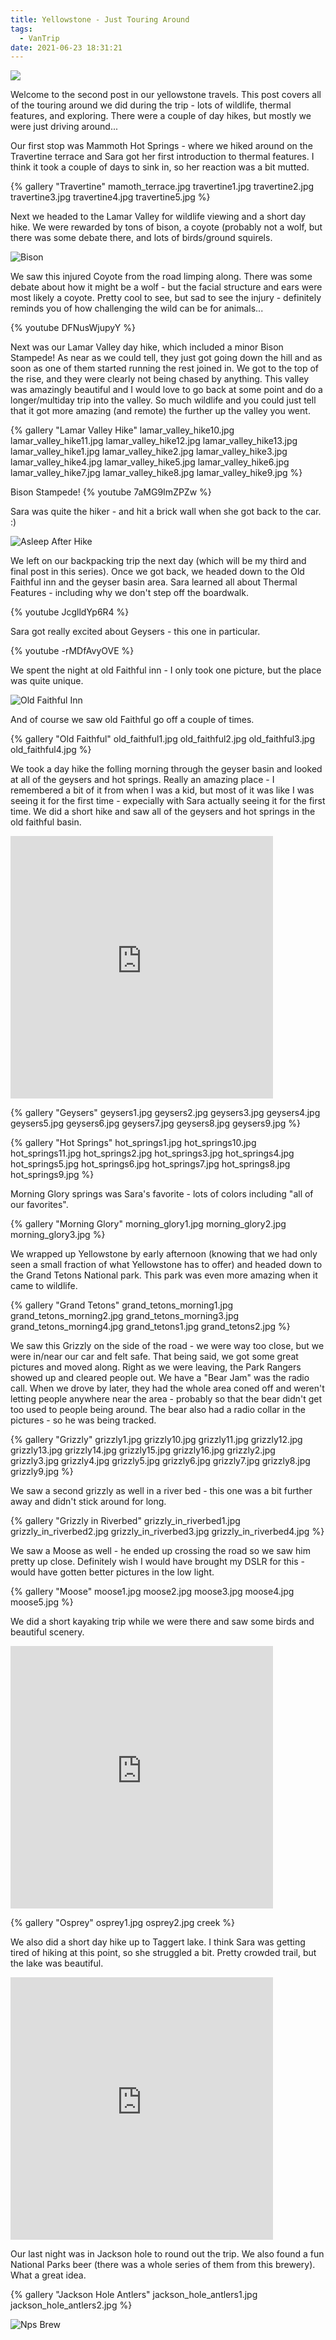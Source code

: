 ```yaml
---
title: Yellowstone - Just Touring Around
tags:
  - VanTrip
date: 2021-06-23 18:31:21
---
```


![ ](travertine3.jpg)

Welcome to the second post in our yellowstone travels. This post covers all of the touring around we did during the trip - lots of wildlife, thermal features, and exploring. There were a couple of day hikes, but mostly we were just driving around...

Our first stop was Mammoth Hot Springs - where we hiked around on the Travertine terrace and Sara got her first introduction to thermal features. I think it took a couple of days to sink in, so her reaction was a bit mutted.

{% gallery "Travertine"
  mamoth_terrace.jpg
  travertine1.jpg
  travertine2.jpg
  travertine3.jpg
  travertine4.jpg
  travertine5.jpg
%}

Next we headed to the Lamar Valley for wildlife viewing and a short day hike. We were rewarded by tons of bison, a coyote (probably not a wolf, but there was some debate there, and lots of birds/ground squirels.



![Bison](Bison.jpg)

We saw this injured Coyote from the road limping along. There was some debate about how it might be a wolf - but the facial structure and ears were most likely a coyote. Pretty cool to see, but sad to see the injury - definitely reminds you of how challenging the wild can be for animals...

{% youtube DFNusWjupyY %}

Next was our Lamar Valley day hike, which included a minor Bison Stampede! As near as we could tell, they just got going down the hill and as soon as one of them started running the rest joined in. We got to the top of the rise, and they were clearly not being chased by anything. This valley was amazingly beautiful and I would love to go back at some point and do a longer/multiday trip into the valley. So much wildlife and you could just tell that it got more amazing (and remote) the further up the valley you went.

{% gallery "Lamar Valley Hike"
  lamar_valley_hike10.jpg
  lamar_valley_hike11.jpg
  lamar_valley_hike12.jpg
  lamar_valley_hike13.jpg
  lamar_valley_hike1.jpg
  lamar_valley_hike2.jpg
  lamar_valley_hike3.jpg
  lamar_valley_hike4.jpg
  lamar_valley_hike5.jpg
  lamar_valley_hike6.jpg
  lamar_valley_hike7.jpg
  lamar_valley_hike8.jpg
  lamar_valley_hike9.jpg
%}

Bison Stampede!
{% youtube 7aMG9ImZPZw %}

Sara was quite the hiker - and hit a brick wall when she got back to the car. :)

![Asleep After Hike](asleep_after_hike.jpg)

We left on our backpacking trip the next day (which will be my third and final post in this series). Once we got back, we headed down to the Old Faithful inn and the geyser basin area. Sara learned all about Thermal Features - including why we don't step off the boardwalk.

{% youtube JcglldYp6R4 %}

Sara got really excited about Geysers - this one in particular.

{% youtube -rMDfAvyOVE %}

We spent the night at old Faithful inn - I only took one picture, but the place was quite unique.

![Old Faithful Inn](old_faithful_inn.jpg)

And of course we saw old Faithful go off a couple of times.

{% gallery "Old Faithful"
  old_faithful1.jpg
  old_faithful2.jpg
  old_faithful3.jpg
  old_faithful4.jpg
%}

We took a day hike the folling morning through the geyser basin and looked at all of the geysers and hot springs. Really an amazing place - I remembered a bit of it from when I was a kid, but most of it was like I was seeing it for the first time - expecially with Sara actually seeing it for the first time. We did a short hike and saw all of the geysers and hot springs in the old faithful basin.

<iframe src='https://www.gaiagps.com/public/VVvgDU9hWvMGKGMnP8zUPI1K?embed=True' style='border:none; overflow-y: hidden; background-color:white; min-width: 320px; max-width:420px; width:100%; height: 420px;' scrolling='no' seamless='seamless'></iframe>

{% gallery "Geysers"
  geysers1.jpg
  geysers2.jpg
  geysers3.jpg
  geysers4.jpg
  geysers5.jpg
  geysers6.jpg
  geysers7.jpg
  geysers8.jpg
  geysers9.jpg
%}

{% gallery "Hot Springs"
  hot_springs1.jpg
  hot_springs10.jpg
  hot_springs11.jpg
  hot_springs2.jpg
  hot_springs3.jpg
  hot_springs4.jpg
  hot_springs5.jpg
  hot_springs6.jpg
  hot_springs7.jpg
  hot_springs8.jpg
  hot_springs9.jpg
%}

Morning Glory springs was Sara's favorite - lots of colors including "all of our favorites".

{% gallery "Morning Glory"
  morning_glory1.jpg
  morning_glory2.jpg
  morning_glory3.jpg
%}

We wrapped up Yellowstone by early afternoon (knowing that we had only seen a small fraction of what Yellowstone has to offer) and headed down to the Grand Tetons National park. This park was even more amazing when it came to wildlife.

{% gallery "Grand Tetons"
  grand_tetons_morning1.jpg
  grand_tetons_morning2.jpg
  grand_tetons_morning3.jpg
  grand_tetons_morning4.jpg
  grand_tetons1.jpg
  grand_tetons2.jpg
%}

We saw this Grizzly on the side of the road - we were way too close, but we were in/near our car and felt safe. That being said, we got some great pictures and moved along. Right as we were leaving, the Park Rangers showed up and cleared people out. We have a "Bear Jam" was the radio call. When we drove by later, they had the whole area coned off and weren't letting people anywhere near the area - probably so that the bear didn't get too used to people being around. The bear also had a radio collar in the pictures - so he was being tracked.

{% gallery "Grizzly"
  grizzly1.jpg
  grizzly10.jpg
  grizzly11.jpg
  grizzly12.jpg
  grizzly13.jpg
  grizzly14.jpg
  grizzly15.jpg
  grizzly16.jpg
  grizzly2.jpg
  grizzly3.jpg
  grizzly4.jpg
  grizzly5.jpg
  grizzly6.jpg
  grizzly7.jpg
  grizzly8.jpg
  grizzly9.jpg
%}

We saw a second grizzly as well in a river bed - this one was a bit further away and didn't stick around for long.

{% gallery "Grizzly in Riverbed"
  grizzly_in_riverbed1.jpg
  grizzly_in_riverbed2.jpg
  grizzly_in_riverbed3.jpg
  grizzly_in_riverbed4.jpg
%}

We saw a Moose as well - he ended up crossing the road so we saw him pretty up close. Definitely wish I would have brought my DSLR for this - would have gotten better pictures in the low light.

{% gallery "Moose"
  moose1.jpg
  moose2.jpg
  moose3.jpg
  moose4.jpg
  moose5.jpg
%}

We did a short kayaking trip while we were there and saw some birds and beautiful scenery.

<iframe src='https://www.gaiagps.com/public/s1FvNJIF41Snb1zyqpgs1Emz?embed=True' style='border:none; overflow-y: hidden; background-color:white; min-width: 320px; max-width:420px; width:100%; height: 420px;' scrolling='no' seamless='seamless'></iframe>

{% gallery "Osprey"
  osprey1.jpg
  osprey2.jpg
  creek
%}

We also did a short day hike up to Taggert lake. I think Sara was getting tired of hiking at this point, so she struggled a bit. Pretty crowded trail, but the lake was beautiful.

<iframe src='https://www.gaiagps.com/public/V2dphfucO6ainxtMR03onoW2?embed=True' style='border:none; overflow-y: hidden; background-color:white; min-width: 320px; max-width:420px; width:100%; height: 420px;' scrolling='no' seamless='seamless'></iframe>

Our last night was in Jackson hole to round out the trip. We also found a fun National Parks beer (there was a whole series of them from this brewery). What a great idea.

{% gallery "Jackson Hole Antlers"
  jackson_hole_antlers1.jpg
  jackson_hole_antlers2.jpg
%}

![Nps Brew](nps_brew.jpg)

